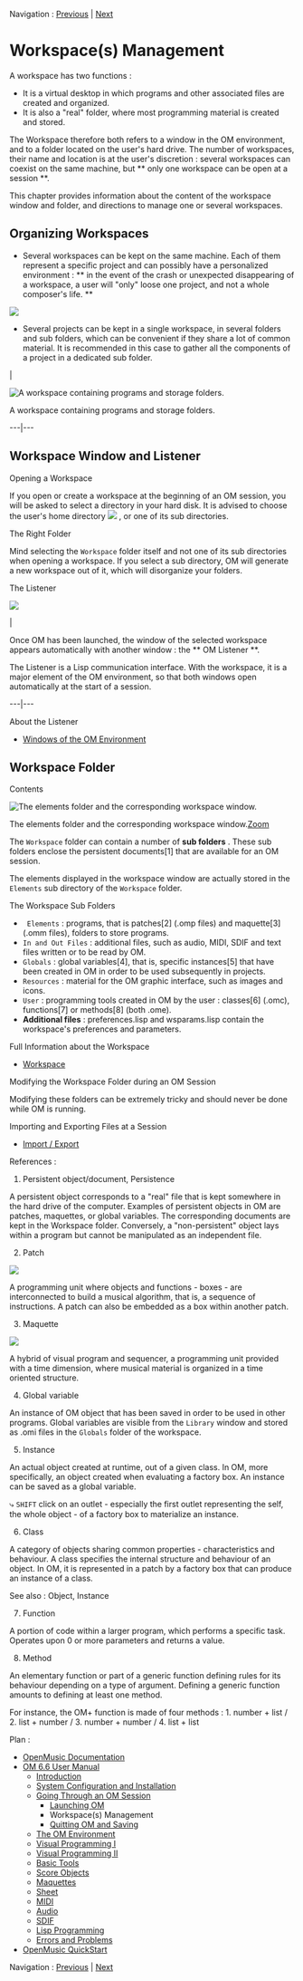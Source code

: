 Navigation : [Previous](Launching%20OM "page précédente\(Launching
OM\)") | [Next](QuittingSaving "Next\(Quitting OM and
Saving\)")

# Workspace(s) Management

A workspace has two functions :

  * It is a virtual desktop in which programs and other associated files are created and organized. 
  * It is also a "real" folder, where most programming material is created and stored.

The Workspace therefore both refers to a window in the OM environment, and to
a folder located on the user's hard drive. The number of workspaces, their
name and location is at the user's discretion : several workspaces can coexist
on the same machine, but ** only one workspace can be open at a session **.

This chapter provides information about the content of the workspace window
and folder, and directions to manage one or several workspaces.

## Organizing Workspaces

  * Several workspaces can be kept on the same machine. Each of them represent a specific project and can possibly have a personalized environment : ** in the event of the crash or unexpected disappearing of a workspace, a user will "only" loose one project, and not a whole composer's life. **

![](../res/selectadirectory.png)

  * Several projects can be kept in a single workspace, in several folders and sub folders, which can be convenient if they share a lot of common material. It is recommended in this case to gather all the components of a project in a dedicated sub folder. 

|

![A workspace containing programs and storage folders.](../res/anewwksp.png)

A workspace containing programs and storage folders.  
  
---|---  
  
## Workspace Window and Listener

Opening a Workspace

If you open or create a workspace at the beginning of an OM session, you will
be asked to select a directory in your hard disk. It is advised to choose the
user's home directory ![](../res/maison_icon.png) , or one of its sub
directories.

The Right Folder

Mind selecting the `Workspace` folder itself and not one of its sub
directories when opening a workspace. If you select a sub directory, OM will
generate a new workspace out of it, which will disorganize your folders.

The Listener

![](../res/OMListener.png)

|

Once OM has been launched, the window of the selected workspace appears
automatically with another window : the ** OM Listener **.

The Listener is a Lisp communication interface. With the workspace, it is a
major element of the OM environment, so that both windows open automatically
at the start of a session.  
  
---|---  
  
About the Listener

  * [Windows of the OM Environment](MainWindows)

## Workspace Folder

Contents

![The elements folder and the corresponding workspace
window.](../res/elementsfold_scr.png)

The elements folder and the corresponding workspace
window.[Zoom](../res/elementsfold_scr_1.png "Zoom \(nouvelle fenêtre\)")

The `Workspace` folder can contain a number of  **sub folders** . These sub
folders enclose the persistent documents[1] that are available for an OM
session.

The elements displayed in the workspace window are actually stored in the
`Elements` sub directory of the `Workspace` folder.

The Workspace Sub Folders

  * ` Elements` : programs, that is patches[2] (.omp files) and maquette[3] (.omm files), folders to store programs.
  * `In and Out Files` : additional files, such as audio, MIDI, SDIF and text files written or to be read by OM. 
  * `Globals` : global variables[4], that is, specific instances[5] that have been created in OM in order to be used subsequently in projects. 
  * `Resources` : material for the OM graphic interface, such as images and icons. 
  * `User` : programming tools created in OM by the user : classes[6] (.omc), functions[7] or methods[8] (both .ome). 
  * **Additional files** : preferences.lisp and wsparams.lisp contain the workspace's preferences and parameters. 

Full Information about the Workspace

  * [Workspace](Workspace)

Modifying the Workspace Folder during an OM Session

Modifying these folders can be extremely tricky and should never be done while
OM is running.

Importing and Exporting Files at a Session

  * [Import / Export](WS-ImportExport)

References :

  1. Persistent object/document, Persistence

A persistent object corresponds to a "real" file that is kept somewhere in the
hard drive of the computer. Examples of persistent objects in OM are patches,
maquettes, or global variables. The corresponding documents are kept in the
Workspace folder. Conversely, a "non-persistent" object lays within a program
but cannot be manipulated as an independent file.

  2. Patch

![](../res/patch_icon.png)

A programming unit where objects and functions - boxes - are interconnected to
build a musical algorithm, that is, a sequence of instructions. A patch can
also be embedded as a box within another patch.

  3. Maquette

![](../res/maqutte_icon.png)

A hybrid of visual program and sequencer, a programming unit provided with a
time dimension, where musical material is organized in a time oriented
structure.

  4. Global variable

An instance of OM object that has been saved in order to be used in other
programs. Global variables are visible from the `Library` window and stored as
.omi files in the `Globals` folder of the workspace.

  5. Instance

An actual object created at runtime, out of a given class. In OM, more
specifically, an object created when evaluating a factory box. An instance can
be saved as a global variable.

⤷ `SHIFT` click on an outlet - especially the first outlet representing the
self, the whole object - of a factory box to materialize an instance.

  6. Class

A category of objects sharing common properties - characteristics and
behaviour. A class specifies the internal structure and behaviour of an
object. In OM, it is represented in a patch by a factory box that can produce
an instance of a class.

See also : Object, Instance

  7. Function

A  portion of code within a larger program, which performs a specific task.
Operates upon 0 or more parameters and returns a value.

  8. Method

An elementary function or part of a generic function defining rules for its
behaviour depending on a type of argument. Defining a generic function amounts
to defining at least one method.

For instance, the OM+ function is made of four methods : 1. number + list / 2.
list + number / 3. number + number / 4. list + list

Plan :

  * [OpenMusic Documentation](OM-Documentation)
  * [OM 6.6 User Manual](OM-User-Manual)
    * [Introduction](00-Sommaire)
    * [System Configuration and Installation](Installation)
    * [Going Through an OM Session](Goingthrough)
      * [Launching OM](Launching%20OM)
      * Workspace(s) Management
      * [Quitting OM and Saving](QuittingSaving)
    * [The OM Environment](Environment)
    * [Visual Programming I](BasicVisualProgramming)
    * [Visual Programming II](AdvancedVisualProgramming)
    * [Basic Tools](BasicObjects)
    * [Score Objects](ScoreObjects)
    * [Maquettes](Maquettes)
    * [Sheet](Sheet)
    * [MIDI](MIDI)
    * [Audio](Audio)
    * [SDIF](SDIF)
    * [Lisp Programming](Lisp)
    * [Errors and Problems](errors)
  * [OpenMusic QuickStart](QuickStart-Chapters)

Navigation : [Previous](Launching%20OM "page précédente\(Launching
OM\)") | [Next](QuittingSaving "Next\(Quitting OM and
Saving\)")

